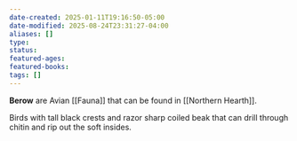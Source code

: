 ```yaml
---
date-created: 2025-01-11T19:16:50-05:00
date-modified: 2025-08-24T23:31:27-04:00
aliases: []
type: 
status: 
featured-ages: 
featured-books: 
tags: []
---
```

**Berow** are Avian [[Fauna]] that can be found in [[Northern Hearth]].

Birds with tall black crests and razor sharp coiled beak that can drill through chitin and rip out the soft insides.